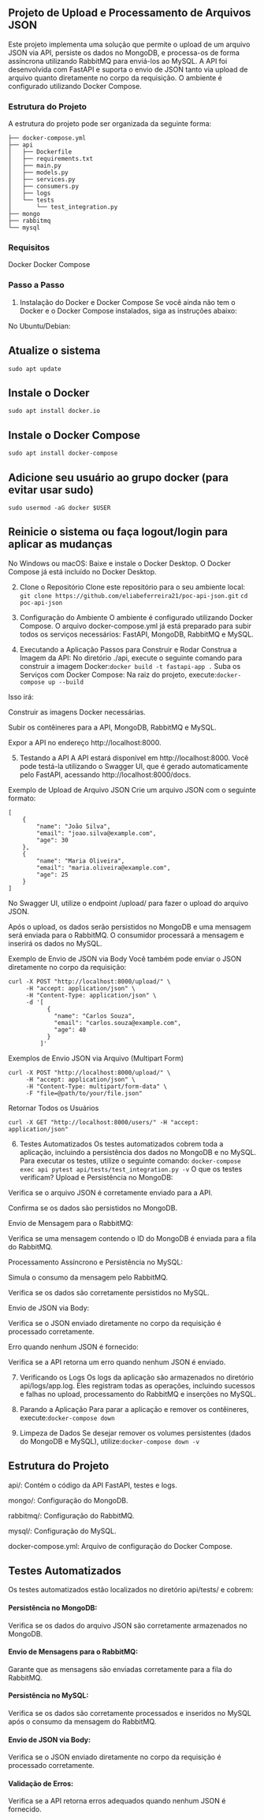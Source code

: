 ## Projeto de Upload e Processamento de Arquivos JSON

Este projeto implementa uma solução que permite o upload de um arquivo JSON via API, persiste os dados no MongoDB, e processa-os de forma assíncrona utilizando RabbitMQ para enviá-los ao MySQL. A API foi desenvolvida com FastAPI e suporta o envio de JSON tanto via upload de arquivo quanto diretamente no corpo da requisição. O ambiente é configurado utilizando Docker Compose.

### Estrutura do Projeto

A estrutura do projeto pode ser organizada da seguinte forma:
```.
├── docker-compose.yml
├── api
│   ├── Dockerfile
│   ├── requirements.txt
│   ├── main.py
│   ├── models.py
│   ├── services.py
│   ├── consumers.py
│   ├── logs
│   └── tests
│       └── test_integration.py
├── mongo
├── rabbitmq
└── mysql
```

### Requisitos
Docker
Docker Compose

### Passo a Passo
1. Instalação do Docker e Docker Compose
Se você ainda não tem o Docker e o Docker Compose instalados, siga as instruções abaixo:

No Ubuntu/Debian:

## Atualize o sistema
```sudo apt update```

## Instale o Docker
```sudo apt install docker.io```

## Instale o Docker Compose
```sudo apt install docker-compose```

## Adicione seu usuário ao grupo docker (para evitar usar sudo)
```sudo usermod -aG docker $USER```

## Reinicie o sistema ou faça logout/login para aplicar as mudanças
No Windows ou macOS:
Baixe e instale o Docker Desktop. O Docker Compose já está incluído no Docker Desktop.

2. Clone o Repositório
Clone este repositório para o seu ambiente local:
```git clone https://github.com/eliabeferreira21/poc-api-json.git```
```cd poc-api-json```

3. Configuração do Ambiente
O ambiente é configurado utilizando Docker Compose. O arquivo docker-compose.yml já está preparado para subir todos os serviços necessários: FastAPI, MongoDB, RabbitMQ e MySQL.

4. Executando a Aplicação
Passos para Construir e Rodar
Construa a Imagem da API:
No diretório ./api, execute o seguinte comando para construir a imagem Docker:```docker build -t fastapi-app .``` Suba os Serviços com Docker Compose: Na raiz do projeto, execute:```docker-compose up --build```

Isso irá:

Construir as imagens Docker necessárias.

Subir os contêineres para a API, MongoDB, RabbitMQ e MySQL.

Expor a API no endereço http://localhost:8000.

5. Testando a API
A API estará disponível em http://localhost:8000. Você pode testá-la utilizando o Swagger UI, que é gerado automaticamente pelo FastAPI, acessando http://localhost:8000/docs.

Exemplo de Upload de Arquivo JSON
Crie um arquivo JSON com o seguinte formato:

```
[
    {
        "name": "João Silva",
        "email": "joao.silva@example.com",
        "age": 30
    },
    {
        "name": "Maria Oliveira",
        "email": "maria.oliveira@example.com",
        "age": 25
    }
]
```
No Swagger UI, utilize o endpoint /upload/ para fazer o upload do arquivo JSON.

Após o upload, os dados serão persistidos no MongoDB e uma mensagem será enviada para o RabbitMQ. O consumidor processará a mensagem e inserirá os dados no MySQL.

Exemplo de Envio de JSON via Body
Você também pode enviar o JSON diretamente no corpo da requisição:

```
curl -X POST "http://localhost:8000/upload/" \
     -H "accept: application/json" \
     -H "Content-Type: application/json" \
     -d '[
           {
             "name": "Carlos Souza",
             "email": "carlos.souza@example.com",
             "age": 40
           }
         ]'
```

Exemplos de Envio JSON via Arquivo (Multipart Form)

```
curl -X POST "http://localhost:8000/upload/" \
     -H "accept: application/json" \
     -H "Content-Type: multipart/form-data" \
     -F "file=@path/to/your/file.json"
```

Retornar Todos os Usuários
```
curl -X GET "http://localhost:8000/users/" -H "accept: application/json"
```

6. Testes Automatizados
Os testes automatizados cobrem toda a aplicação, incluindo a persistência dos dados no MongoDB e no MySQL. Para executar os testes, utilize o seguinte comando: ```docker-compose exec api pytest api/tests/test_integration.py -v```
O que os testes verificam?
Upload e Persistência no MongoDB:

Verifica se o arquivo JSON é corretamente enviado para a API.

Confirma se os dados são persistidos no MongoDB.

Envio de Mensagem para o RabbitMQ:

Verifica se uma mensagem contendo o ID do MongoDB é enviada para a fila do RabbitMQ.

Processamento Assíncrono e Persistência no MySQL:

Simula o consumo da mensagem pelo RabbitMQ.

Verifica se os dados são corretamente persistidos no MySQL.

Envio de JSON via Body:

Verifica se o JSON enviado diretamente no corpo da requisição é processado corretamente.

Erro quando nenhum JSON é fornecido:

Verifica se a API retorna um erro quando nenhum JSON é enviado.

7. Verificando os Logs
Os logs da aplicação são armazenados no diretório api/logs/app.log. Eles registram todas as operações, incluindo sucessos e falhas no upload, processamento do RabbitMQ e inserções no MySQL.

8. Parando a Aplicação
Para parar a aplicação e remover os contêineres, execute:```docker-compose down```
9. Limpeza de Dados
Se desejar remover os volumes persistentes (dados do MongoDB e MySQL), utilize:```docker-compose down -v```

## Estrutura do Projeto
api/: Contém o código da API FastAPI, testes e logs.

mongo/: Configuração do MongoDB.

rabbitmq/: Configuração do RabbitMQ.

mysql/: Configuração do MySQL.

docker-compose.yml: Arquivo de configuração do Docker Compose.

## Testes Automatizados
Os testes automatizados estão localizados no diretório api/tests/ e cobrem:

#### Persistência no MongoDB:

Verifica se os dados do arquivo JSON são corretamente armazenados no MongoDB.

#### Envio de Mensagens para o RabbitMQ:

Garante que as mensagens são enviadas corretamente para a fila do RabbitMQ.

#### Persistência no MySQL:

Verifica se os dados são corretamente processados e inseridos no MySQL após o consumo da mensagem do RabbitMQ.

#### Envio de JSON via Body:

Verifica se o JSON enviado diretamente no corpo da requisição é processado corretamente.

#### Validação de Erros:

Verifica se a API retorna erros adequados quando nenhum JSON é fornecido.